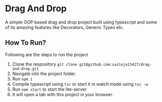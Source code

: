 # Drag And Drop

A simple OOP based drag and drop project built using typescript and some of its amazing features like
Decorators, Generic Types etc.

## How To Run?
Following are the steps to run the project

1. Clone the respository `git clone git@github.com:saiteja13427/drag-and-drop.git`
2. Navigate into the project folder.
3. Run `npm i`
4. Compile typescript using `tsc` or start it in watch mode using `tsc -w`
5. Run `npm start` to start the lite-server
6. It will open a tab with this project in your browser.